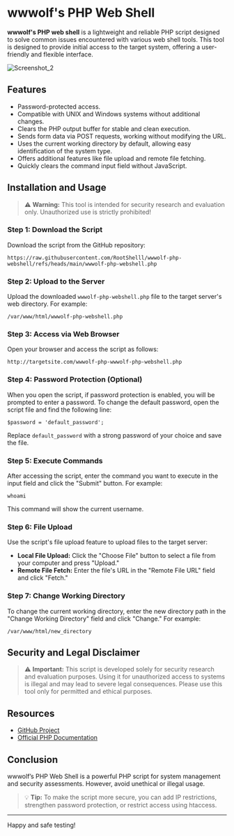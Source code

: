 # wwwolf's PHP Web Shell

**wwwolf's PHP web shell** is a lightweight and reliable PHP script designed to solve common issues encountered with various web shell tools. This tool is designed to provide initial access to the target system, offering a user-friendly and flexible interface.

![Screenshot_2](https://r00t-shell.com/wp-content/uploads/2025/02/wwwolf-php-webshell.png)

## Features

- Password-protected access.
- Compatible with UNIX and Windows systems without additional changes.
- Clears the PHP output buffer for stable and clean execution.
- Sends form data via POST requests, working without modifying the URL.
- Uses the current working directory by default, allowing easy identification of the system type.
- Offers additional features like file upload and remote file fetching.
- Quickly clears the command input field without JavaScript.

## Installation and Usage

> ⚠️ **Warning:** This tool is intended for security research and evaluation only. Unauthorized use is strictly prohibited!

### Step 1: Download the Script

Download the script from the GitHub repository:

```
https://raw.githubusercontent.com/RootShelll/wwwolf-php-webshell/refs/heads/main/wwwolf-php-webshell.php
```

### Step 2: Upload to the Server

Upload the downloaded `wwwolf-php-webshell.php` file to the target server's web directory. For example:

```
/var/www/html/wwwolf-php-webshell.php
```

### Step 3: Access via Web Browser

Open your browser and access the script as follows:

```
http://targetsite.com/wwwolf-php-wwwolf-php-webshell.php
```

### Step 4: Password Protection (Optional)

When you open the script, if password protection is enabled, you will be prompted to enter a password. To change the default password, open the script file and find the following line:

```
$password = 'default_password';
```

Replace `default_password` with a strong password of your choice and save the file.

### Step 5: Execute Commands

After accessing the script, enter the command you want to execute in the input field and click the "Submit" button. For example:

```
whoami
```

This command will show the current username.

### Step 6: File Upload

Use the script's file upload feature to upload files to the target server:

- **Local File Upload:** Click the "Choose File" button to select a file from your computer and press "Upload."
- **Remote File Fetch:** Enter the file's URL in the "Remote File URL" field and click "Fetch."

### Step 7: Change Working Directory

To change the current working directory, enter the new directory path in the "Change Working Directory" field and click "Change." For example:

```
/var/www/html/new_directory
```

## Security and Legal Disclaimer

> ⚠️ **Important:** This script is developed solely for security research and evaluation purposes. Using it for unauthorized access to systems is illegal and may lead to severe legal consequences. Please use this tool only for permitted and ethical purposes.

## Resources

- [GitHub Project](https://github.com/RootShelll/wwwolf-php-webshell)
- [Official PHP Documentation](https://www.php.net/)

## Conclusion

wwwolf’s PHP Web Shell is a powerful PHP script for system management and security assessments. However, avoid unethical or illegal usage.

> 💡 **Tip:** To make the script more secure, you can add IP restrictions, strengthen password protection, or restrict access using htaccess.

---

Happy and safe testing!
